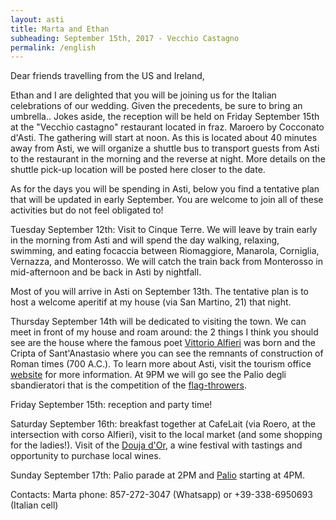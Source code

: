 ```yaml
---
layout: asti
title: Marta and Ethan
subheading: September 15th, 2017 - Vecchio Castagno
permalink: /english
---
```


Dear friends travelling from the US and Ireland,

Ethan and I are delighted that you will be joining us for the Italian celebrations of our wedding. Given the precedents, be sure to bring an umbrella..
Jokes aside, the reception will be held on Friday September 15th at the "Vecchio castagno" restaurant located in fraz. Maroero by Cocconato d'Asti. The gathering will start at noon. As this is located about 40 minutes away from Asti, we will organize a shuttle bus to transport guests from Asti to the restaurant in the morning and the reverse at night. More details on the shuttle pick-up location will be posted here closer to the date.

As for the days you will be spending in Asti, below you find a tentative plan that will be updated in early September. You are welcome to join all of these activities but do not feel obligated to! 

Tuesday September 12th: Visit to Cinque Terre. We will leave by train early in the morning from Asti and will spend the day walking, relaxing, swimming, and eating focaccia between Riomaggiore, Manarola, Corniglia, Vernazza, and Monterosso. We will catch the train back from Monterosso in mid-afternoon and be back in Asti by nightfall.

Most of you will arrive in Asti on September 13th. The tentative plan is to host a welcome aperitif at my house (via San Martino, 21) that night. 

Thursday September 14th will be dedicated to visiting the town. We can meet in front of my house and roam around: the 2 things I think you should see are the house where the famous poet [Vittorio Alfieri](https://en.wikipedia.org/wiki/Vittorio_Alfieri) was born and the Cripta of Sant'Anastasio where you can see the remnants of construction of Roman times (700 A.C.). To learn more about Asti, visit the tourism office [website](http://www.astiturismo.it/en) for more information. At 9PM we will go see the Palio degli sbandieratori that is the competition of the [flag-throwers](https://duckduckgo.com/?q=sbandieratori&t=ffab&iax=1&ia=images).

Friday September 15th: reception and party time!

Saturday September 16th: breakfast together at CafeLait (via Roero, at the intersection with corso Alfieri), visit to the local market (and some shopping for the ladies!). Visit of the [Douja d'Or](http://www.doujador.it/douja-dor-english/), a wine festival with tastings and opportunity to purchase local wines. 

Sunday September 17th: Palio parade at 2PM and [Palio](http://www.comune.asti.it/index.php?id_sezione=943) starting at 4PM.


Contacts: Marta phone: 857-272-3047 (Whatsapp) or +39-338-6950693 (Italian cell)

